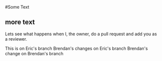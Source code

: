 #Some Text
## more text


Lets see what happens when I, the owner, do a pull request and add you as a reviewer.

This is on Eric's branch
Brendan's changes on Eric's branch
Brendan's change on Brendan's branch
